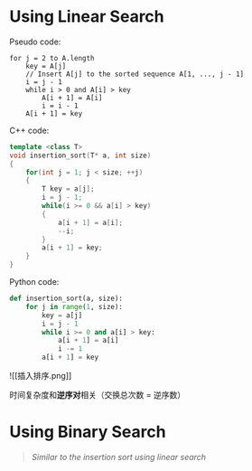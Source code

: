 # Using Linear Search

Pseudo code:
```text
for j = 2 to A.length
	key = A[j]
	// Insert A[j] to the sorted sequence A[1, ..., j - 1]
	i = j - 1
	while i > 0 and A[i] > key 
		A[i + 1] = A[i]
		i = i - 1
	A[i + 1] = key
```

C++ code:
```c++
template <class T>
void insertion_sort(T* a, int size)
{
	for(int j = 1; j < size; ++j)
	{
		T key = a[j];
		i = j - 1;
		while(i >= 0 && a[i] > key)
		{
			a[i + 1] = a[i];
			--i;
		}
		a[i + 1] = key;
	}
}
```

Python code:
```python
def insertion_sort(a, size):
	for j in range(1, size):
		key = a[j]
		i = j - 1
		while i >= 0 and a[i] > key:
			a[i + 1] = a[i]
			i -= 1
		a[i + 1] = key
```
![[插入排序.png]]

时间复杂度和**逆序对**相关（交换总次数 = 逆序数）

# Using Binary Search

>*Similar to the insertion sort using linear search*

